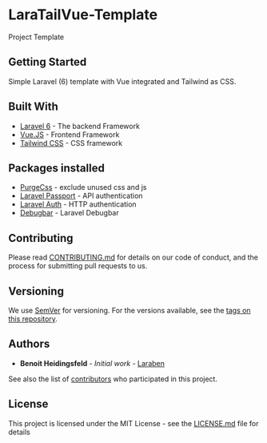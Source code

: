 # LaraTailVue-Template
Project Template

## Getting Started

Simple Laravel (6) template with Vue integrated and Tailwind as CSS.

## Built With

* [Laravel 6](https://laravel.com) - The backend Framework
* [Vue.JS](https://vuejs.org/) - Frontend Framework
* [Tailwind CSS](https://tailwindcss.com) - CSS framework

## Packages installed

* [PurgeCss](https://github.com/spatie/laravel-mix-purgecss) - exclude unused css and js
* [Laravel Passport](https://laravel.com/docs/6.x/passport) - API authentication
* [Laravel Auth](https://laravel.com/docs/6.x/authentication) - HTTP authentication
* [Debugbar](https://github.com/barryvdh/laravel-debugbar) - Laravel Debugbar



## Contributing

Please read [CONTRIBUTING.md](https://gist.github.com/PurpleBooth/b24679402957c63ec426) for details on our code of conduct, and the process for submitting pull requests to us.

## Versioning

We use [SemVer](http://semver.org/) for versioning. For the versions available, see the [tags on this repository](https://github.com/your/project/tags). 

## Authors

* **Benoit Heidingsfeld** - *Initial work* - [Laraben](https://github.com/Laraben)

See also the list of [contributors](https://github.com/laraben/laratailvue-template/contributors) who participated in this project.

## License

This project is licensed under the MIT License - see the [LICENSE.md](LICENSE.md) file for details
